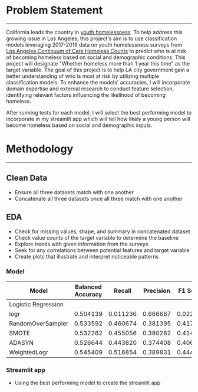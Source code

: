 # Problem Statement
_________

California leads the country in [youth homelessness](https://www.theguardian.com/us-news/2023/dec/19/california-us-street-homelessness-youth-unsheltered-annual-report). To help address this growing issue in Los Angeles, this project's aim is to use classification models leveraging 2017-2019 data on youth homelessness surveys from [Los Angeles Continuum of Care Homeless Counts](https://economicrt.org/publication/los-angeles-county-homeless-count-data-library/) to predict who is at risk of becoming homeless based on social and demographic conditions. This project will designate "Whether homeless more than 1 year this time" as the target variable. The goal of this project is to help LA city government gain a better understanding of who is most at risk by utilizing multiple classification models. To enhance the models' accuracies, I will incorporate domain expertise and external research to conduct feature selection, identifying relevant factors influencing the likelihood of becoming homeless.

After running tests for each model, I will select the best performing model to incorporate in my streamlit app which will tell how likely a young person will become homeless based on social and demographic inputs. 

# Methodology
_________

## Clean Data

* Ensure all three datasets match with one another
* Concatenate all three datasets once all three match with one another

## EDA 

* Check for missing values, shape, and summary in concatenated dataset
* Check value counts of the target variable to determine the baseline
* Explore trends with given information from the surveys
* Seek for any correlations between potential features and target variable
* Create plots that illustrate and interpret noticeable patterns

### Model

| Model               | Balanced Accuracy | Recall  | Precision | F1 Score |Model          | Balanced Accuracy | Recall  | Precision | F1 Score |
|---------------------|-------------------|---------|-----------|----------|---------------|-------------------|---------|-----------|----------|
| Logistic Regression |                   |         |           |          |KNN            |                   |         |           |          |
| logr                | 0.504139          | 0.011236| 0.666667  | 0.022099 |knn            | 0.522754          | 0.089888| 0.516129  | 0.153110 |
| RandomOverSampler   | 0.533592          | 0.460674| 0.381395  | 0.417303 |RandomOverSampler   | 0.562180          | 0.331461| 0.457364  | 0.384365 |
| SMOTE               | 0.532262          | 0.455056| 0.380282  | 0.414322 |SMOTEN              | 0.544728          | 0.320225| 0.422222  | 0.364217 |
| ADASYN              | 0.526644          | 0.443820| 0.374408  | 0.406170 |ADASYN              | 0.549315          | 0.314607| 0.434109  | 0.364821 |
| WeightedLogr        | 0.545409          | 0.516854| 0.389831  | 0.444444 |Weightedknn         | 0.539010          | 0.146067| 0.530612  | 0.229075 |

### Streamlit app

* Using the best performing model to create the streamlit app